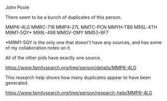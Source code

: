 John Poole 

There seem to be a bunch of duplicates of this person. 

MMP6-4LG
MMRC-719
MMP4-27L
MMTC-PCN
MMYH-TB9
M9SL-4TH
M9M1-5QY*
M99L-498
MMGV-DMY
MM53-8F7

*M9M1-5QY is the only one that doesn't have any sources, and has some of my collaboration notes on it. 

All of the other pids have exactly one source. 

https://www.familysearch.org/tree/person/details/MMP6-4LG

This research help shows how many duplicates appear to have been generated. 

https://www.familysearch.org/tree/person/research-help/MMP6-4LG


